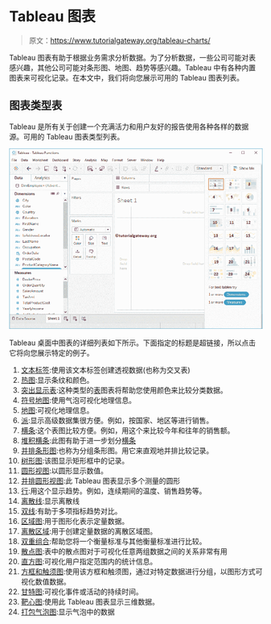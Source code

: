 # Tableau 图表

> 原文：<https://www.tutorialgateway.org/tableau-charts/>

Tableau 图表有助于根据业务需求分析数据。为了分析数据，一些公司可能对表感兴趣，其他公司可能对条形图、地图、趋势等感兴趣。Tableau 中有各种内置图表来可视化记录。在本文中，我们将向您展示可用的 Tableau 图表列表。

## 图表类型表

Tableau 是所有关于创建一个充满活力和用户友好的报告使用各种各样的数据源。可用的 Tableau 图表类型列表。

![Tableau Charts 1](img/775b19f23c41c98189e42079266abf46.png)

Tableau 桌面中图表的详细列表如下所示。下面指定的标题是超链接，所以点击它将向您展示特定的例子。

1.  [文本标签](https://www.tutorialgateway.org/tableau-text-label/):使用该文本标签创建透视数据(也称为交叉表)
2.  [热图](https://www.tutorialgateway.org/tableau-heat-map/):显示条纹和颜色。
3.  [突出显示表](https://www.tutorialgateway.org/highlight-table-in-tableau/):这种类型的[表](https://www.tutorialgateway.org/tableau/)图表将帮助您使用颜色来比较分类数据。
4.  [符号地图](https://www.tutorialgateway.org/how-to-create-a-map-in-tableau/):使用气泡可视化地理信息。
5.  [地图](https://www.tutorialgateway.org/maps-in-tableau/):可视化地理信息。
6.  [派](https://www.tutorialgateway.org/pie-chart-in-tableau/):显示高级数据集很方便。例如，按国家、地区等进行销售。
7.  [横条](https://www.tutorialgateway.org/bar-chart-in-tableau/):这个表图比较方便。例如，用这个来比较今年和往年的销售额。
8.  [堆积横条](https://www.tutorialgateway.org/stacked-bar-chart-in-tableau/):此图有助于进一步划分[横条](https://www.tutorialgateway.org/bar-chart-in-tableau/)
9.  [并排条形图](https://www.tutorialgateway.org/grouped-bar-chart-in-tableau/):也称为分组条形图。用它来直观地并排比较记录。
10.  [树形图](https://www.tutorialgateway.org/tableau-treemap/):该图显示矩形框中的记录。
11.  [圆形视图](https://www.tutorialgateway.org/circle-views-in-tableau/):以圆形显示数值。
12.  [并排圆形视图](https://www.tutorialgateway.org/circle-views-in-tableau/):此 Tableau 图表显示多个测量的圆形
13.  [行](https://www.tutorialgateway.org/tableau-line-chart/):用这个显示趋势。例如，连续期间的温度、销售趋势等。
14.  [离散线](https://www.tutorialgateway.org/tableau-line-chart/):显示离散线
15.  [双线](https://www.tutorialgateway.org/dual-lines-chart-in-tableau/):有助于多项指标趋势对比。
16.  [区域图](https://www.tutorialgateway.org/tableau-area-chart/):用于图形化表示定量数据。
17.  [离散区域](https://www.tutorialgateway.org/tableau-area-chart/):用于创建定量数据的离散区域图。
18.  [双重组合](https://www.tutorialgateway.org/tableau-dual-combination-chart/):帮助您将一个衡量标准与其他衡量标准进行比较。
19.  [散点图](https://www.tutorialgateway.org/tableau-scatter-plot/):表中的散点图对于可视化任意两组数据之间的关系非常有用
20.  [直方图](https://www.tutorialgateway.org/tableau-histogram/):可视化用户指定范围内的统计信息。
21.  [方框和触须图](https://www.tutorialgateway.org/tableau-box-plot/):使用该方框和触须图，通过对特定数据进行分组，以图形方式可视化数值数据。
22.  [甘特图](https://www.tutorialgateway.org/gantt-chart-in-tableau/):可视化事件或活动的持续时间。
23.  [靶心图](https://www.tutorialgateway.org/tableau-bullet-graph/):使用此 Tableau 图表显示三维数据。
24.  [打包气泡图](https://www.tutorialgateway.org/tableau-bubble-chart/):显示气泡中的数据